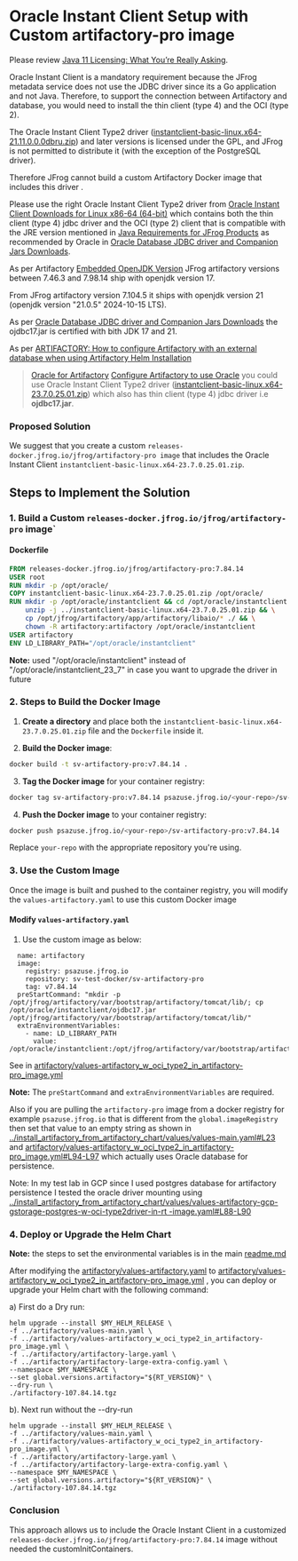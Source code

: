 # Oracle Instant Client Setup with Custom artifactory-pro image

Please review [Java 11 Licensing: What You’re Really Asking](https://jfrog.com/blog/java-11-licensing-what-youre-really-asking/).

Oracle Instant Client is a mandatory requirement because the JFrog metadata service does not use the JDBC driver since its a Go application and not Java. Therefore, to support the connection between Artifactory and database, you would need to install the thin client (type 4) and the OCI (type 2).

The Oracle Instant Client Type2 driver ([instantclient-basic-linux.x64-21.11.0.0.0dbru.zip](https://download.oracle.com/otn_software/linux/instantclient/2111000/instantclient-basic-linux.x64-21.11.0.0.0dbru.zip)) and later versions is licensed under the 
GPL, and JFrog is  not permitted to distribute it (with the exception of the PostgreSQL driver). 

Therefore JFrog cannot build a custom Artifactory Docker image that includes this driver .

Please use the right Oracle Instant Client Type2 driver from
[Oracle Instant Client Downloads for Linux x86-64 (64-bit)](https://www.oracle.com/database/technologies/instant-client/linux-x86-64-downloads.html)
which  contains both the  thin client (type 4) jdbc driver and the OCI (type 2) client that is 
compatible with the JRE version mentioned in 
[Java Requirements for JFrog Products](https://jfrog.com/help/r/jfrog-installation-setup-documentation/java-requirements-for-jfrog-products)
as recommended by Oracle in [Oracle Database JDBC driver and Companion Jars Downloads](https://www.oracle.com/database/technologies/appdev/jdbc-downloads.html).

As per Artifactory [Embedded OpenJDK Version](https://jfrog.com/help/r/jfrog-release-information/embedded-openjdk-version)
JFrog artifactory versions between 7.46.3 and 7.98.14 ship with openjdk version 17.

From JFrog artifactory version 7.104.5 it ships with  openjdk version 21 (openjdk version "21.0.5" 2024-10-15 LTS).

As per [Oracle Database JDBC driver and Companion Jars Downloads](https://www.oracle.com/database/technologies/appdev/jdbc-downloads.html)
the ojdbc17.jar is certified with bith JDK 17 and 21.

As per [ARTIFACTORY: How to configure Artifactory with an external database when using Artifactory Helm Installation](https://jfrog.com/help/r/artifactory-how-to-configure-artifactory-with-an-external-database-when-using-artifactory-helm-installation) 
> [Oracle for Artifactory](https://jfrog.com/help/r/jfrog-installation-setup-documentation/oracle-for-artifactory) 
> [Configure Artifactory to use Oracle](https://jfrog.com/help/r/jfrog-installation-setup-documentation/configure-artifactory-to-use-oracle) 
you could use Oracle Instant Client Type2 driver ([instantclient-basic-linux.x64-23.7.0.25.01.zip](https://download.oracle.com/otn_software/linux/instantclient/2370000/instantclient-basic-linux.x64-23.7.0.25.01.zip))
which also has thin client (type 4) jdbc driver i.e **ojdbc17.jar**.


### Proposed Solution

We suggest that you create a custom  `releases-docker.jfrog.io/jfrog/artifactory-pro image`  that includes the Oracle 
Instant Client `instantclient-basic-linux.x64-23.7.0.25.01.zip`. 

## Steps to Implement the Solution

### 1. Build a Custom `releases-docker.jfrog.io/jfrog/artifactory-pro` image`


#### Dockerfile

```Dockerfile
FROM releases-docker.jfrog.io/jfrog/artifactory-pro:7.84.14
USER root
RUN mkdir -p /opt/oracle/
COPY instantclient-basic-linux.x64-23.7.0.25.01.zip /opt/oracle/
RUN mkdir -p /opt/oracle/instantclient && cd /opt/oracle/instantclient && \
    unzip -j ../instantclient-basic-linux.x64-23.7.0.25.01.zip && \
    cp /opt/jfrog/artifactory/app/artifactory/libaio/* ./ && \
    chown -R artifactory:artifactory /opt/oracle/instantclient
USER artifactory
ENV LD_LIBRARY_PATH="/opt/oracle/instantclient"
```
**Note:** used "/opt/oracle/instantclient" instead of "/opt/oracle/instantclient_23_7" in case you want to upgrade 
the driver in future

### 2. Steps to Build the Docker Image

1. **Create a directory** and place both the `instantclient-basic-linux.x64-23.7.0.25.01.zip` file and the `Dockerfile` inside it.

2. **Build the Docker image**:

```bash
docker build -t sv-artifactory-pro:v7.84.14 .
```

3. **Tag the Docker image** for your container registry:

```bash
docker tag sv-artifactory-pro:v7.84.14 psazuse.jfrog.io/<your-repo>/sv-artifactory-pro:v7.84.14
```

4. **Push the Docker image** to your container registry:

```bash
docker push psazuse.jfrog.io/<your-repo>/sv-artifactory-pro:v7.84.14
```

Replace `your-repo` with the appropriate repository you're using.

### 3. Use the Custom Image 

Once the image is built and pushed to the container registry, you will modify the `values-artifactory.yaml` to use this custom Docker image 

#### Modify `values-artifactory.yaml`

1. Use the custom image  as below:
```artifactory:
  name: artifactory
  image:
    registry: psazuse.jfrog.io
    repository: sv-test-docker/sv-artifactory-pro
    tag: v7.84.14
  preStartCommand: "mkdir -p /opt/jfrog/artifactory/var/bootstrap/artifactory/tomcat/lib/; cp /opt/oracle/instantclient/ojdbc17.jar /opt/jfrog/artifactory/var/bootstrap/artifactory/tomcat/lib/"
  extraEnvironmentVariables:
    - name: LD_LIBRARY_PATH
      value: /opt/oracle/instantclient:/opt/jfrog/artifactory/var/bootstrap/artifactory/tomcat/lib
```
See  in [artifactory/values-artifactory_w_oci_type2_in_artifactory-pro_image.yml](artifactory/values-artifactory_w_oci_type2_in_artifactory-pro_image.yml)

**Note:** The `preStartCommand` and `extraEnvironmentVariables` are required.

Also if you are pulling the `artifactory-pro` image from a  docker registry for example `psazuse.jfrog.io` that is different from the 
`global.imageRegistry` then set that value to an empty string as shown  in [../install_artifactory_from_artifactory_chart/values/values-main.yaml#L23](../install_artifactory_from_artifactory_chart/values/values-main.yaml#L23) and [artifactory/values-artifactory_w_oci_type2_in_artifactory-pro_image.yml#L94-L97](artifactory/values-artifactory_w_oci_type2_in_artifactory-pro_image.yml#L94-L97) which actually uses Oracle database for persistence.

Note: In my test lab in GCP since I used postgres database for artifactory persistence I tested the oracle driver mounting  using [../install_artifactory_from_artifactory_chart/values/values-artifactory-gcp-gstorage-postgres-w-oci-type2driver-in-rt
-image.yaml#L88-L90](../install_artifactory_from_artifactory_chart/values/values-artifactory-gcp-gstorage-postgres-w-oci-type2driver-in-rt-image.yaml#L88-L90)



### 4. Deploy or Upgrade the Helm Chart
**Note:** the steps to set the environmental variables is in the main [readme.md](readme.md)

After modifying the [artifactory/values-artifactory.yaml](artifactory/values-artifactory.yaml) to [artifactory/values-artifactory_w_oci_type2_in_artifactory-pro_image.yml](artifactory/values-artifactory_w_oci_type2_in_artifactory-pro_image.yml) , you can deploy or upgrade your Helm chart with the following command:

a) First do a Dry run:
```
helm upgrade --install $MY_HELM_RELEASE \
-f ../artifactory/values-main.yaml \
-f ../artifactory/values-artifactory_w_oci_type2_in_artifactory-pro_image.yml \
-f ../artifactory/artifactory-large.yaml \
-f ../artifactory/artifactory-large-extra-config.yaml \
--namespace $MY_NAMESPACE \
--set global.versions.artifactory="${RT_VERSION}" \
--dry-run \
./artifactory-107.84.14.tgz
```
b). Next run without the --dry-run
```
helm upgrade --install $MY_HELM_RELEASE \
-f ../artifactory/values-main.yaml \
-f ../artifactory/values-artifactory_w_oci_type2_in_artifactory-pro_image.yml \
-f ../artifactory/artifactory-large.yaml \
-f ../artifactory/artifactory-large-extra-config.yaml \
--namespace $MY_NAMESPACE \
--set global.versions.artifactory="${RT_VERSION}" \
./artifactory-107.84.14.tgz
```

### Conclusion

This approach allows us to include the Oracle Instant Client in  a customized `releases-docker.jfrog.io/jfrog/artifactory-pro:7.84.14` image without needed the customInitContainers.
